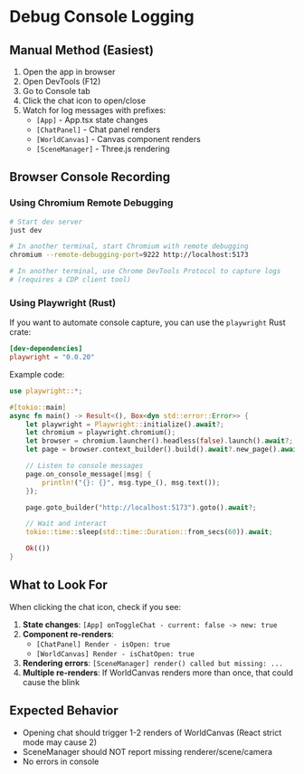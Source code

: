 # Debug Console Logging

## Manual Method (Easiest)

1. Open the app in browser
2. Open DevTools (F12)
3. Go to Console tab
4. Click the chat icon to open/close
5. Watch for log messages with prefixes:
   - `[App]` - App.tsx state changes
   - `[ChatPanel]` - Chat panel renders
   - `[WorldCanvas]` - Canvas component renders
   - `[SceneManager]` - Three.js rendering

## Browser Console Recording

### Using Chromium Remote Debugging

```bash
# Start dev server
just dev

# In another terminal, start Chromium with remote debugging
chromium --remote-debugging-port=9222 http://localhost:5173

# In another terminal, use Chrome DevTools Protocol to capture logs
# (requires a CDP client tool)
```

### Using Playwright (Rust)

If you want to automate console capture, you can use the `playwright` Rust crate:

```toml
[dev-dependencies]
playwright = "0.0.20"
```

Example code:
```rust
use playwright::*;

#[tokio::main]
async fn main() -> Result<(), Box<dyn std::error::Error>> {
    let playwright = Playwright::initialize().await?;
    let chromium = playwright.chromium();
    let browser = chromium.launcher().headless(false).launch().await?;
    let page = browser.context_builder().build().await?.new_page().await?;

    // Listen to console messages
    page.on_console_message(|msg| {
        println!("{}: {}", msg.type_(), msg.text());
    });

    page.goto_builder("http://localhost:5173").goto().await?;

    // Wait and interact
    tokio::time::sleep(std::time::Duration::from_secs(60)).await;

    Ok(())
}
```

## What to Look For

When clicking the chat icon, check if you see:

1. **State changes**: `[App] onToggleChat - current: false -> new: true`
2. **Component re-renders**:
   - `[ChatPanel] Render - isOpen: true`
   - `[WorldCanvas] Render - isChatOpen: true`
3. **Rendering errors**: `[SceneManager] render() called but missing: ...`
4. **Multiple re-renders**: If WorldCanvas renders more than once, that could cause the blink

## Expected Behavior

- Opening chat should trigger 1-2 renders of WorldCanvas (React strict mode may cause 2)
- SceneManager should NOT report missing renderer/scene/camera
- No errors in console
